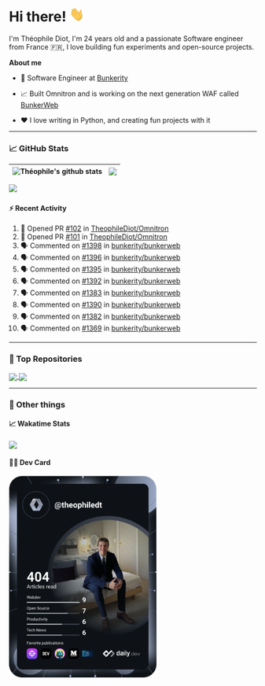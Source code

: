 # Hi there! <img src="./wave.gif" width="30px" height="30px" />

I'm Théophile Diot, I'm 24 years old and a passionate Software engineer from France 🇫🇷, I love building fun experiments and open-source projects.

**About me**

- 💼 Software Engineer at [Bunkerity](https://www.bunkerity.com/)

- 📈 Built Omnitron and is working on the next generation WAF called [BunkerWeb](https://www.bunkerweb.io)

- ❤️ I love writing in Python, and creating fun projects with it

---

### 📈 GitHub Stats

| <img align="center" src="https://github-readme-stats.vercel.app/api?username=TheophileDiot&show_icons=true&include_all_commits=true&theme=algolia&hide_border=true&rank_icon=github" alt="Théophile's github stats" /> | <img align="center" src="https://github-readme-stats.vercel.app/api/top-langs/?username=TheophileDiot&layout=compact&theme=algolia&hide_border=true" /> |
| ---------------------------------------------------------------------------------------------------------------------------------------------------------------------------------------------------------------------- | ------------------------------------------------------------------------------------------------------------------------------------------------------- |

![](https://github-readme-activity-graph.vercel.app/graph?username=TheophileDiot&theme=tokyo-night)

#### :zap: Recent Activity

<!--START_SECTION:activity-->
1. 💪 Opened PR [#102](https://github.com/TheophileDiot/Omnitron/pull/102) in [TheophileDiot/Omnitron](https://github.com/TheophileDiot/Omnitron)
2. 💪 Opened PR [#101](https://github.com/TheophileDiot/Omnitron/pull/101) in [TheophileDiot/Omnitron](https://github.com/TheophileDiot/Omnitron)
3. 🗣 Commented on [#1398](https://github.com/bunkerity/bunkerweb/pull/1398#issuecomment-2276591367) in [bunkerity/bunkerweb](https://github.com/bunkerity/bunkerweb)
4. 🗣 Commented on [#1396](https://github.com/bunkerity/bunkerweb/pull/1396#issuecomment-2276591192) in [bunkerity/bunkerweb](https://github.com/bunkerity/bunkerweb)
5. 🗣 Commented on [#1395](https://github.com/bunkerity/bunkerweb/pull/1395#issuecomment-2276591043) in [bunkerity/bunkerweb](https://github.com/bunkerity/bunkerweb)
6. 🗣 Commented on [#1392](https://github.com/bunkerity/bunkerweb/pull/1392#issuecomment-2276590920) in [bunkerity/bunkerweb](https://github.com/bunkerity/bunkerweb)
7. 🗣 Commented on [#1383](https://github.com/bunkerity/bunkerweb/pull/1383#issuecomment-2276590450) in [bunkerity/bunkerweb](https://github.com/bunkerity/bunkerweb)
8. 🗣 Commented on [#1390](https://github.com/bunkerity/bunkerweb/pull/1390#issuecomment-2276589880) in [bunkerity/bunkerweb](https://github.com/bunkerity/bunkerweb)
9. 🗣 Commented on [#1382](https://github.com/bunkerity/bunkerweb/pull/1382#issuecomment-2276589459) in [bunkerity/bunkerweb](https://github.com/bunkerity/bunkerweb)
10. 🗣 Commented on [#1369](https://github.com/bunkerity/bunkerweb/pull/1369#issuecomment-2276589181) in [bunkerity/bunkerweb](https://github.com/bunkerity/bunkerweb)
<!--END_SECTION:activity-->

---

### 🔧 Top Repositories

<a href="https://github.com/bunkerity/bunkerweb">
  <img align="center" src="https://github-readme-stats.vercel.app/api/pin/?username=Bunkerity&repo=bunkerweb&theme=algolia" />
</a>
<a href="https://github.com/TheophileDiot/Omnitron">
  <img align="center" src="https://github-readme-stats.vercel.app/api/pin/?username=TheophileDiot&repo=Omnitron&theme=algolia" />
</a>

---

### 🎉 Other things

#### 📈 Wakatime Stats

<a href="https://wakatime.com/@theophile_bunkerity">
  <img align="center" src="https://github-readme-stats.vercel.app/api/wakatime?username=3aa5ce41-c253-43d9-8441-a721e446a45f&layout=compact&theme=algolia" />
</a>

#### 👨‍💻 Dev Card

<a href="https://app.daily.dev/TheophileDt">
  <img src="./devcard.svg" width="300" alt="Théophile Diot's Dev Card"/>
</a>
